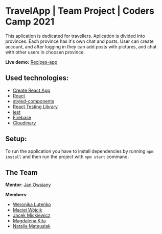 # TravelApp | Team Project | Coders Camp 2021

This aplication is dedicated for travellers. Aplication is divided into provinces. Each province has it's own chat and posts. User can create account, and after logging in they can add posts with pictures, and chat with other users in choosen province.

**Live demo:** [Recipes-app](https://vera98d.github.io/TravelApp/)

## Used technologies:

- [Create React App](https://github.com/facebook/create-react-app)
- [React](https://pl.reactjs.org/)
- [styled-components](https://styled-components.com/)
- [React Testing Library](https://testing-library.com/docs/react-testing-library/intro/)
- [jest](https://jestjs.io/)
- [Firebase](https://firebase.google.com/)
- [Cloudinary](https://cloudinary.com/)

## Setup:

To run the application you have to install dependencies by running `npm install` and then run the project with `npm start` command.

## The Team

**Mentor**: [Jan Owsiany](https://github.com/janowsiany)

**Members**:

- [Weronika Luteńko](https://github.com/vera98d/)
- [Maciej Wójcik](https://github.com/cherrycoke2l)
- [Jacek Mickiewicz](https://github.com/JaCoWymowny)
- [Magdalena Kita](https://github.com/MagdalenaKita)
- [Natalia Mateusiak](https://github.com/natimati)
